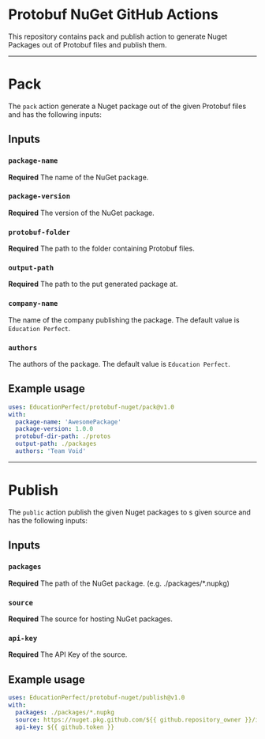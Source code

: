# Protobuf NuGet GitHub Actions

This repository contains pack and publish action to generate Nuget Packages out of Protobuf files and publish them.

---
# Pack
The `pack` action generate a Nuget package out of the given Protobuf files and has the following inputs:

## Inputs

### `package-name`

**Required** The name of the NuGet package.

### `package-version`

**Required** The version of the NuGet package.

### `protobuf-folder`

**Required** The path to the folder containing Protobuf files.

### `output-path`

**Required** The path to the put generated package at.

### `company-name`

The name of the company publishing the package. The default value is `Education Perfect`.

### `authors`

The authors of the package. The default value is `Education Perfect`.

## Example usage

```yaml
uses: EducationPerfect/protobuf-nuget/pack@v1.0
with:
  package-name: 'AwesomePackage'
  package-version: 1.0.0
  protobuf-dir-path: ./protos
  output-path: ./packages
  authors: 'Team Void'
```

---
# Publish
The `public` action publish the given Nuget packages to s given source and has the following inputs:

## Inputs

### `packages`

**Required** The path of the NuGet package. (e.g. ./packages/*.nupkg)

### `source`

**Required** The source for hosting NuGet packages.

### `api-key`

**Required** The API Key of the source.

## Example usage

```yaml
uses: EducationPerfect/protobuf-nuget/publish@v1.0
with:
  packages: ./packages/*.nupkg
  source: https://nuget.pkg.github.com/${{ github.repository_owner }}/index.json
  api-key: ${{ github.token }}
```
